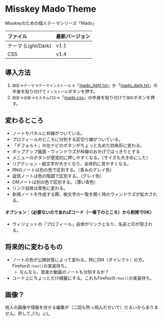 # Misskey Mado Theme
Misskeyのための個人テーマシリーズ「Mado」

| ファイル | 最新バージョン |
|:---|:---|
| テーマ (Light/Dark) | v1.1 |
| CSS | v1.4 |

## 導入方法

1. `設定`→`テーマ`→`テーマインストール`→「[mado_light.txt](https://github.com/hydescarf/Misskey-Mado-Theme/blob/main/mado_light.txt)」か「[mado_dark.txt](https://github.com/hydescarf/Misskey-Mado-Theme/blob/main/mado_dark.txt)」の中身を貼り付けて`インストール`ボタンを押す。
2. `設定`→`全般`→`カスタムCSS`→「[mado.css](https://github.com/hydescarf/Misskey-Mado-Theme/blob/main/mado.css)」の中身を貼り付けて`保存`ボタンを押す。

## 変わるところ

- ノートやパネルに枠線がついている。
- プロフィールのところに分別する区切り線がついている。
- 「デフォルト」の左ナビのボタンがちょっと丸めた四角形に変わる。
- ポップアップ画面・ウィンドウズが枠線のおかげではっきりとする
- メニューのボタンが感覚的に押しやすくなる。（サイズも大きめにした）
- リアクション・絵文字が大きくなり、全体的に見やすくなる。
- RNのノートは別の色で区別する。（青みのグレイ色）
- 返信ノートは色の階調で区別する。（グレイ色）
- DMノートは別の色で区別する。（薄い青色）
- リンク自体は青色に変わる。
- 新規ノートを作成する際、絵文字の一覧を開く時のウィンドウズが拡大される。

#### オプション：（必要ないのであればコード（一番下のところ）から削除でOK）

- ウィジェットの「プロフィール」自体がリンクとなり、名前とIDが隠される。

## 将来的に変わるもの

- ノートの色が公開状態によって変わる、特にDM（ダイレクト）の方。Firefoxの`:has()`の実装待ち。
  - なんなら、音楽か動画のノートも分別するか？
- コード上にちょっとだけ綺麗にする。これもFirefoxの`:has()`の実装待ち。

## 画像？
他人の画像や情報を伏せる編集が（二回も吹っ飛んだせいで）だるいからありません。許して_(:3」∠)_
